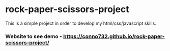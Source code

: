 # rock-paper-scissors-project
This is a simple project in order to develop my html/css/javascript skills.


### Website to see demo -  https://conno732.github.io/rock-paper-scissors-project/
